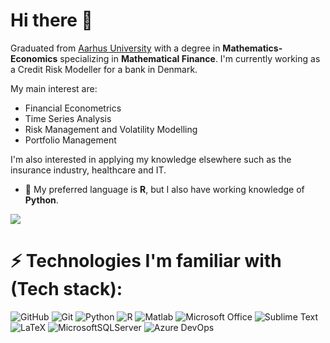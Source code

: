 # Hi there 👋
Graduated from [Aarhus University](https://www.au.dk/) with a degree in **Mathematics-Economics** specializing in **Mathematical Finance**. I'm currently working as a Credit Risk Modeller for a bank in Denmark. 

My main interest are:

- Financial Econometrics
- Time Series Analysis
- Risk Management and Volatility Modelling
- Portfolio Management

I'm also interested in applying my knowledge elsewhere such as the insurance industry, healthcare and IT. 


- 🌱 My preferred language is **R**, but I also have working knowledge of **Python**.   


<a href="https://github.com/EdgyPanda/EdgyPanda">
  <img align="center" src="https://github-readme-stats.vercel.app/api/top-langs/?username=EdgyPanda&hide=java,html&title_color=ffffff&text_color=c9cacc&icon_color=2bbc8a&bg_color=1d1f21" />
</a>

# ⚡ Technologies I'm familiar with (Tech stack):
![GitHub](https://img.shields.io/badge/-GitHub-181717?style=flat-square&logo=github)
![Git](https://img.shields.io/badge/-Git-black?style=flat-square&logo=git)
![Python](https://img.shields.io/badge/-Python-black?style=flat-square&logo=Python)
![R](https://img.shields.io/badge/-R%20language-black?style=flat-square&logo=R&logoColor=75AADB)
![Matlab](https://img.shields.io/badge/-Matlab-black?style=flat-square&logo=mathworks&logoColor=0076a8)
![Microsoft Office](https://img.shields.io/badge/-Microsoft%20Office-black?style=flat-square&logo=Microsoft%20Office&logoColor=D83B01)
![Sublime Text](https://img.shields.io/badge/-Sublime%20Text-black?style=flat-square&logo=Sublime%20Text)
![LaTeX](https://img.shields.io/badge/-LaTeX-black?style=flat-square&logo=LaTeX&logoColor=008080)
![MicrosoftSQLServer](https://img.shields.io/badge/Microsoft_SQL_Server-black?style=flat-square&logo=microsoft-sql-server&logoColor=white)
![Azure DevOps](https://img.shields.io/badge/Azure%20DevOps-black?style=flat-square&logo=AzureDevOps&logoColor=007396)

<!--
**EdgyPanda/EdgyPanda** is a ✨ _special_ ✨ repository because its `README.md` (this file) appears on your GitHub profile.

Here are some ideas to get you started:

- 🔭 I’m currently working on ...
- 🌱 I’m currently learning ...
- 👯 I’m looking to collaborate on ...
- 🤔 I’m looking for help with ...
- 💬 Ask me about ...
- 📫 How to reach me: ...
- 😄 Pronouns: ...
- ⚡ Fun fact: ...
-->
